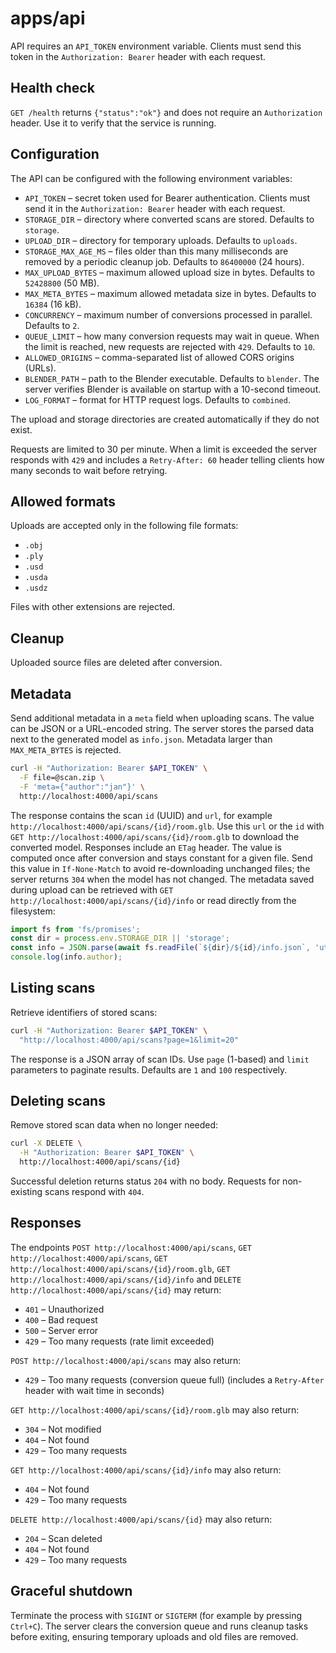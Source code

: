 # apps/api

API requires an `API_TOKEN` environment variable. Clients must send this
token in the `Authorization: Bearer` header with each request.

## Health check

`GET /health` returns `{"status":"ok"}` and does not require an
`Authorization` header. Use it to verify that the service is running.

## Configuration

The API can be configured with the following environment variables:

- `API_TOKEN` – secret token used for Bearer authentication. Clients must
  send it in the `Authorization: Bearer` header with each request.
- `STORAGE_DIR` – directory where converted scans are stored. Defaults to
  `storage`.
- `UPLOAD_DIR` – directory for temporary uploads. Defaults to `uploads`.
- `STORAGE_MAX_AGE_MS` – files older than this many milliseconds are removed
  by a periodic cleanup job. Defaults to `86400000` (24 hours).
- `MAX_UPLOAD_BYTES` – maximum allowed upload size in bytes. Defaults to
  `52428800` (50 MB).
- `MAX_META_BYTES` – maximum allowed metadata size in bytes. Defaults to
  `16384` (16 kB).
- `CONCURRENCY` – maximum number of conversions processed in parallel.
  Defaults to `2`.
- `QUEUE_LIMIT` – how many conversion requests may wait in queue. When the
  limit is reached, new requests are rejected with `429`. Defaults to `10`.
- `ALLOWED_ORIGINS` – comma-separated list of allowed CORS origins (URLs).
- `BLENDER_PATH` – path to the Blender executable. Defaults to `blender`. The
  server verifies Blender is available on startup with a 10-second timeout.
- `LOG_FORMAT` – format for HTTP request logs. Defaults to `combined`.

The upload and storage directories are created automatically if they do not exist.

Requests are limited to 30 per minute. When a limit is exceeded the server
responds with `429` and includes a `Retry-After: 60` header telling clients how
many seconds to wait before retrying.

## Allowed formats

Uploads are accepted only in the following file formats:

- `.obj`
- `.ply`
- `.usd`
- `.usda`
- `.usdz`

Files with other extensions are rejected.

## Cleanup

Uploaded source files are deleted after conversion.

## Metadata

Send additional metadata in a `meta` field when uploading scans. The value
can be JSON or a URL-encoded string. The server stores the parsed data next
to the generated model as `info.json`. Metadata larger than `MAX_META_BYTES`
is rejected.

```bash
curl -H "Authorization: Bearer $API_TOKEN" \
  -F file=@scan.zip \
  -F 'meta={"author":"jan"}' \
  http://localhost:4000/api/scans
```

The response contains the scan `id` (UUID) and `url`, for example
`http://localhost:4000/api/scans/{id}/room.glb`. Use this `url` or the
`id` with `GET http://localhost:4000/api/scans/{id}/room.glb` to download
the converted model. Responses include an `ETag` header. The value is
computed once after conversion and stays constant for a given file. Send this
value in `If-None-Match` to avoid re-downloading unchanged files; the server
returns `304` when the model has not changed. The metadata saved during upload can
be retrieved with `GET http://localhost:4000/api/scans/{id}/info` or read
directly from the filesystem:

```js
import fs from 'fs/promises';
const dir = process.env.STORAGE_DIR || 'storage';
const info = JSON.parse(await fs.readFile(`${dir}/${id}/info.json`, 'utf8'));
console.log(info.author);
```

## Listing scans

Retrieve identifiers of stored scans:

```bash
curl -H "Authorization: Bearer $API_TOKEN" \
  "http://localhost:4000/api/scans?page=1&limit=20"
```

The response is a JSON array of scan IDs. Use `page` (1-based) and `limit`
parameters to paginate results. Defaults are `1` and `100` respectively.

## Deleting scans

Remove stored scan data when no longer needed:

```bash
curl -X DELETE \
  -H "Authorization: Bearer $API_TOKEN" \
  http://localhost:4000/api/scans/{id}
```

Successful deletion returns status `204` with no body. Requests for
non-existing scans respond with `404`.

## Responses

The endpoints `POST http://localhost:4000/api/scans`,
`GET http://localhost:4000/api/scans`,
`GET http://localhost:4000/api/scans/{id}/room.glb`,
`GET http://localhost:4000/api/scans/{id}/info` and
`DELETE http://localhost:4000/api/scans/{id}` may return:

- `401` – Unauthorized
- `400` – Bad request
- `500` – Server error
- `429` – Too many requests (rate limit exceeded)

`POST http://localhost:4000/api/scans` may also return:

- `429` – Too many requests (conversion queue full)
  (includes a `Retry-After` header with wait time in seconds)

`GET http://localhost:4000/api/scans/{id}/room.glb` may also return:

- `304` – Not modified
- `404` – Not found
- `429` – Too many requests

`GET http://localhost:4000/api/scans/{id}/info` may also return:

- `404` – Not found
- `429` – Too many requests

`DELETE http://localhost:4000/api/scans/{id}` may also return:

- `204` – Scan deleted
- `404` – Not found
- `429` – Too many requests

## Graceful shutdown

Terminate the process with `SIGINT` or `SIGTERM` (for example by pressing
`Ctrl+C`). The server clears the conversion queue and runs cleanup tasks
before exiting, ensuring temporary uploads and old files are removed.

